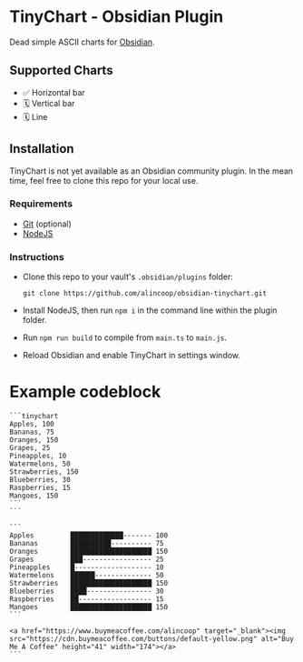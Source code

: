 # TinyChart - Obsidian Plugin

Dead simple ASCII charts for [Obsidian](https://obsidian.md).

## Supported Charts

-   ✅ Horizontal bar
-   🗓️ Vertical bar
-   🗓️ Line

## Installation

TinyChart is not yet available as an Obsidian community plugin. In the mean time, feel free to clone this repo for your local use.

### Requirements

-   [Git](https://git-scm.com/) (optional)
-   [NodeJS](https://nodejs.org/)

### Instructions

-   Clone this repo to your vault's `.obsidian/plugins` folder:

    `git clone https://github.com/alincoop/obsidian-tinychart.git`

-   Install NodeJS, then run `npm i` in the command line within the plugin folder.
-   Run `npm run build` to compile from `main.ts` to `main.js`.
-   Reload Obsidian and enable TinyChart in settings window.

# Example codeblock

````
```tinychart
Apples, 100
Bananas, 75
Oranges, 150
Grapes, 25
Pineapples, 10
Watermelons, 50
Strawberries, 150
Blueberries, 30
Raspberries, 15
Mangoes, 150
```
```

```
Apples         █████████████------- 100
Bananas        ██████████---------- 75
Oranges        ████████████████████ 150
Grapes         ███----------------- 25
Pineapples     █------------------- 10
Watermelons    ██████-------------- 50
Strawberries   ████████████████████ 150
Blueberries    ████---------------- 30
Raspberries    ██------------------ 15
Mangoes        ████████████████████ 150
```

<a href="https://www.buymeacoffee.com/alincoop" target="_blank"><img src="https://cdn.buymeacoffee.com/buttons/default-yellow.png" alt="Buy Me A Coffee" height="41" width="174"></a>
```
````
